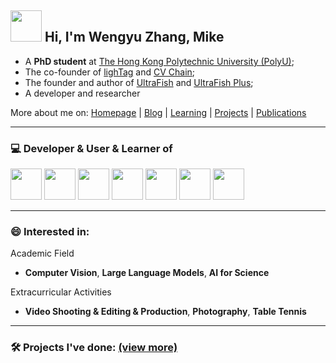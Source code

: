 ## <img src="https://github.com/rajput2107/rajput2107/blob/master/Assets/Hi.gif" width="50px"> Hi, I'm Wengyu Zhang, Mike
- A **PhD student** at [The Hong Kong Polytechnic University (PolyU)](https://www.polyu.edu.hk/en/);
- The co-founder of [lighTag](https://github.com/lighTag-UWB) and [CV Chain](https://cvchain.skyproton.com/);
- The founder and author of [UltraFish](https://ultrafish.io) and [UltraFish Plus](https://plus.ultrafish.io);
- A developer and researcher

More about me on: [Homepage](https://wy-z.com) | [Blog](https://ultrafish.io) | [Learning](https://ultrafish.io/topics) | [Projects](https://wengyuzhang.com/projects/) | [Publications](https://wengyuzhang.com/publications/)

---

### 💻 Developer & User & Learner of

<code><a href="https://www.python.org/" target="_blank"><img height="50" src="https://www.vectorlogo.zone/logos/python/python-ar21.svg"></a></code>
<code><a href="https://pytorch.org/" target="_blank"><img height="50" src="https://www.vectorlogo.zone/logos/pytorch/pytorch-ar21.svg"></a></code>
<code><a href="https://www.java.com/" target="_blank"><img height="50" src="https://www.vectorlogo.zone/logos/java/java-horizontal.svg"></a></code>
<code><a href="https://www.linux.org/" target="_blank"><img height="50" src="https://www.vectorlogo.zone/logos/linux/linux-ar21.svg"></a></code>
<code><a href="https://getbootstrap.com/" target="_blank"><img height="50" src="https://getbootstrap.com/docs/5.0/assets/brand/bootstrap-logo.svg"></a></code>
<code><a href="https://hexo.io/" target="_blank"><img height="50" src="https://www.vectorlogo.zone/logos/hexoio/hexoio-icon.svg"></a></code>
<code><a href="https://www.arduino.cc/" target="_blank"><img height="50" src="https://www.vectorlogo.zone/logos/arduino/arduino-ar21.svg"></a></code>

---

### 😄 Interested in:

Academic Field
- **Computer Vision**, **Large Language Models**, **AI for Science**

Extracurricular Activities
- **Video Shooting & Editing & Production**, **Photography**, **Table Tennis**

---

### 🛠️ Projects I've done: [(view more)](https://wengyuzhang.com/projects/)
